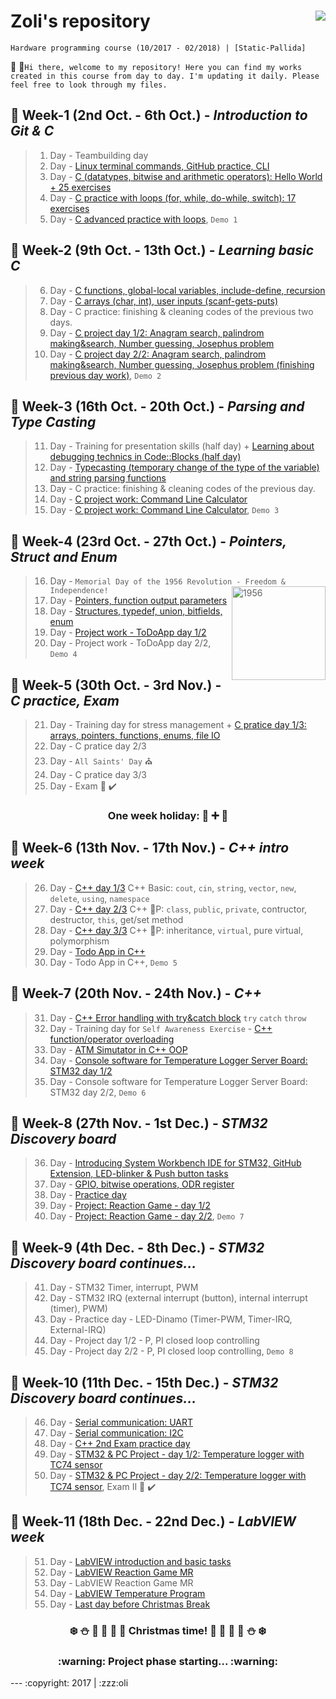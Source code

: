 # Zoli's repository <a href="http://www.greenfoxacademy.com/"><img align="right" width="auto" height="auto" src="https://static.wixstatic.com/media/f4461b_2b82d418d4d24019834d72b5aae5bca5~mv2_d_9000_4167_s_4_2.png/v1/fill/w_250,h_49,al_c,usm_0.66_1.00_0.01/f4461b_2b82d418d4d24019834d72b5aae5bca5~mv2_d_9000_4167_s_4_2.png"></a>
```
Hardware programming course (10/2017 - 02/2018) | [Static-Pallida]
```
:boy: :speech_balloon:`Hi there, welcome to my repository! Here you can find my works created in this course from day to day. I'm updating it daily. Please feel free to look through my files.`
##  :date: Week-1 (2nd Oct. - 6th Oct.) - <i>Introduction to Git & C</i>
>1. Day - Teambuilding day
>2. Day - [Linux terminal commands, GitHub practice, CLI](https://github.com/greenfox-academy/Zoli-G/tree/master/week-01/day-2)
>3. Day - [C (datatypes, bitwise and arithmetic operators): Hello World + 25 exercises](https://github.com/greenfox-academy/Zoli-G/tree/master/week-01/day-3)
>4. Day - [C practice with loops (for, while, do-while, switch): 17 exercises](https://github.com/greenfox-academy/Zoli-G/tree/master/week-01/day-4)
>5. Day - [C advanced practice with loops](https://github.com/greenfox-academy/Zoli-G/tree/master/week-01/day-5), `Demo 1`

##  :date: Week-2 (9th Oct. - 13th Oct.) - <i>Learning basic C</i>
>6. Day - [C functions, global-local variables, include-define, recursion](https://github.com/greenfox-academy/Zoli-G/tree/master/week-02/day-1)
>7. Day - [C arrays (char, int), user inputs (scanf-gets-puts)](https://github.com/greenfox-academy/Zoli-G/tree/master/week-02/day-2)
>8. Day - C practice: finishing & cleaning codes of the previous two days.
>9. Day - [C project day 1/2: Anagram search, palindrom making&search, Number guessing, Josephus problem](https://github.com/greenfox-academy/Zoli-G/tree/master/week-02/day-4)
>10. Day - [C project day 2/2: Anagram search, palindrom making&search, Number guessing, Josephus problem (finishing previous day work)](https://github.com/greenfox-academy/Zoli-G/tree/master/week-02/day-5), `Demo 2`

##  :date: Week-3 (16th Oct. - 20th Oct.) - <i>Parsing and Type Casting</i>
>11. Day - Training for presentation skills (half day) + [Learning about debugging technics in Code::Blocks (half day)](https://github.com/greenfox-academy/Zoli-G/tree/master/week-03/Day-1)
>12. Day - [Typecasting (temporary change of the type of the variable) and string parsing functions](https://github.com/greenfox-academy/Zoli-G/tree/master/week-03/Day-2)
>13. Day - C practice: finishing & cleaning codes of the previous day.
>14. Day - [C project work: Command Line Calculator](https://github.com/greenfox-academy/Zoli-G/tree/master/week-03/day-3-5%20(Command%20Line%20Calculator)/Calculator)
>15. Day - [C project work: Command Line Calculator](https://github.com/greenfox-academy/Zoli-G/tree/master/week-03/day-3-5%20(Command%20Line%20Calculator)/Calculator), `Demo 3`

##  :date: Week-4 (23rd Oct. - 27th Oct.) - <i>Pointers, Struct and Enum</i>
>16. Day - `Memorial Day of the 1956 Revolution - Freedom & Independence!` <img align="right" width="150" src="https://github.com/greenfox-academy/Zoli-G/blob/master/week-04/day-1%20-%201956/1956.png" alt="1956">
>17. Day - [Pointers, function output parameters](https://github.com/greenfox-academy/Zoli-G/tree/master/week-04/day-2)
>18. Day - [Structures, typedef, union, bitfields, enum](https://github.com/greenfox-academy/Zoli-G/tree/master/week-04/day-3)
>19. Day - [Project work - ToDoApp day 1/2](https://github.com/greenfox-academy/Zoli-G/tree/master/week-04/day4%265%20-%20ToDoApp)
>20. Day - Project work - ToDoApp day 2/2, `Demo 4`

##  :date: Week-5 (30th Oct. - 3rd Nov.) - <i>C practice, Exam</i>
>21. Day - Training day for stress management + [C pratice day 1/3: arrays, pointers, functions, enums, file IO](https://github.com/greenfox-academy/Zoli-G/tree/master/week-05/day-1%262)
>22. Day - C pratice day 2/3
>23. Day - `All Saints' Day`  :church:
>24. Day - C pratice day 3/3
>25. Day - Exam  :memo:  :heavy_check_mark:

<h3 align="center">One week holiday: 🌴 ➕ 🍨</h3>

## :date: Week-6 (13th Nov. - 17th Nov.) - <i>C++ intro week</i>
>26. Day - [C++ day 1/3](https://github.com/greenfox-academy/Zoli-G/tree/master/week-06/day-1) C++ Basic: `cout`, `cin`, `string`, `vector`, `new`, `delete`, `using`, `namespace`
>27. Day - [C++ day 2/3](https://github.com/greenfox-academy/Zoli-G/tree/master/week-06/day-2) C++ :eyes:P: `class`, `public`, `private`, contructor, destructor, `this`, get/set method
>28. Day - [C++ day 3/3](https://github.com/greenfox-academy/Zoli-G/tree/master/week-06/day-3) C++ :eyes:P: inheritance, `virtual`, pure virtual, polymorphism
>29. Day - [Todo App in C++](https://github.com/greenfox-academy/Zoli-G/tree/master/week-06/day-4)
>30. Day - Todo App in C++, `Demo 5`

## :date: Week-7 (20th Nov. - 24th Nov.) - <i>C++</i>
>31. Day - [C++ Error handling with try&catch block](https://github.com/greenfox-academy/Zoli-G/tree/master/week-07/day-1) `try` `catch` `throw`
>32. Day - Training day for `Self Awareness Exercise` - [C++ function/operator overloading](https://github.com/greenfox-academy/Zoli-G/tree/master/week-07/day-2)
>33. Day - [ATM Simutator in C++ OOP](https://github.com/greenfox-academy/Zoli-G/tree/master/week-07/day-3%20(ATM))
>34. Day - [Console software for Temperature Logger Server Board: STM32 day 1/2](https://github.com/greenfox-academy/Zoli-G/tree/master/week-07/day-4%20(Temp%20logger))
>35. Day - Console software for Temperature Logger Server Board: STM32 day 2/2, `Demo 6`

## :date: Week-8 (27th Nov. - 1st Dec.) - <i>STM32 Discovery board</i>
>36. Day - [Introducing System Workbench IDE for STM32, GitHub Extension, LED-blinker & Push button tasks](https://github.com/greenfox-academy/Zoli-G/tree/master/STM32Cube_FW_F7_V1.8.0/Projects/STM32746G-Discovery/GreenFox)
>37. Day - [GPIO, bitwise operations, ODR register](https://github.com/greenfox-academy/Zoli-G/tree/master/week-08/day-2)
>38. Day - [Practice day](https://github.com/greenfox-academy/Zoli-G/tree/master/week-08/day-3)
>39. Day - [Project: Reaction Game - day 1/2](https://github.com/greenfox-academy/Zoli-G/tree/master/week-08/day-4)
>40. Day - [Project: Reaction Game - day 2/2](https://github.com/greenfox-academy/Zoli-G/tree/master/week-08/day-5), `Demo 7`

## :date: Week-9 (4th Dec. - 8th Dec.) - <i>STM32 Discovery board continues...</i>
>41. Day - STM32 Timer, interrupt, PWM
>42. Day - STM32 IRQ (external interrupt (button), internal interrupt (timer), PWM)
>43. Day - Practice day - LED-Dinamo (Timer-PWM, Timer-IRQ, External-IRQ)
>44. Day - Project day 1/2 - P, PI closed loop controlling
>45. Day - Project day 2/2 - P, PI closed loop controlling, `Demo 8`

## :date: Week-10 (11th Dec. - 15th Dec.) - <i>STM32 Discovery board continues...</i>
>46. Day - [Serial communication: UART](https://github.com/greenfox-academy/Zoli-G/tree/master/week-10/day-1)
>47. Day - [Serial communication: I2C](https://github.com/greenfox-academy/Zoli-G/tree/master/week-10/day-2)
>48. Day - [C++ 2nd Exam practice day](https://github.com/greenfox-academy/Zoli-G/tree/master/week-10/day-3)
>49. Day - [STM32 & PC Project - day 1/2: Temperature logger with TC74 sensor](https://github.com/greenfox-academy/Zoli-G/tree/master/week-10/day-4%20Temp%20Logger%20Project)
>50. Day - [STM32 & PC Project - day 2/2: Temperature logger with TC74 sensor](https://github.com/greenfox-academy/Zoli-G/tree/master/week-10/day-4%20Temp%20Logger%20Project), Exam II  :memo: :heavy_check_mark:

## :date: Week-11 (18th Dec. - 22nd Dec.) - <i>LabVIEW week</i>
>51. Day - [LabVIEW introduction and basic tasks](https://github.com/greenfox-academy/Zoli-G/tree/master/week-11/day-1)
>52. Day - [LabVIEW Reaction Game MR](https://github.com/greenfox-academy/Zoli-G/tree/master/week-11/day-2%263)
>53. Day - LabVIEW Reaction Game MR
>54. Day - [LabVIEW Temperature Program](https://github.com/greenfox-academy/Zoli-G/tree/master/week-11/day-4)
>55. Day - [Last day before Christmas Break]()

<h3 align="center">❄️ ⛄️ 🎅 🎄 🎁 🔔 Christmas time! 🔔 🎁 🎄 🎅 ⛄️ ❄️</h3>

<h3 align="center">:warning: Project phase starting... :warning:</h3>
---
 :copyright: 2017 |  :zzz:oli
